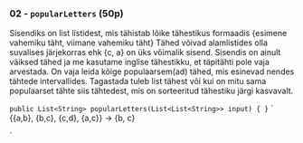 ### 02 - `popularLetters` (50p)

Sisendiks on list listidest, mis tähistab lõike tähestikus formaadis {esimene vahemiku täht, viimane vahemiku täht}
Tähed võivad alamlistides olla suvalises järjekorras ehk {c, a} on üks võimalik sisend.
Sisendis on ainult väiksed tähed ja me kasutame inglise tähestikku, et täpitähti pole vaja arvestada.
On vaja leida kõige populaarsem(ad) tähed, mis esinevad nendes tähtede intervallides.
Tagastada tuleb list tähest või kui on mitu sama populaarset tähte siis tähtedest, mis on sorteeritud tähestiku järgi kasvavalt.

`
public List<String> popularLetters(List<List<String>> input) {
    }
`
`
{{a,b}, {b,c}, {c,d}, {a,c}} -> {b, c}

`
